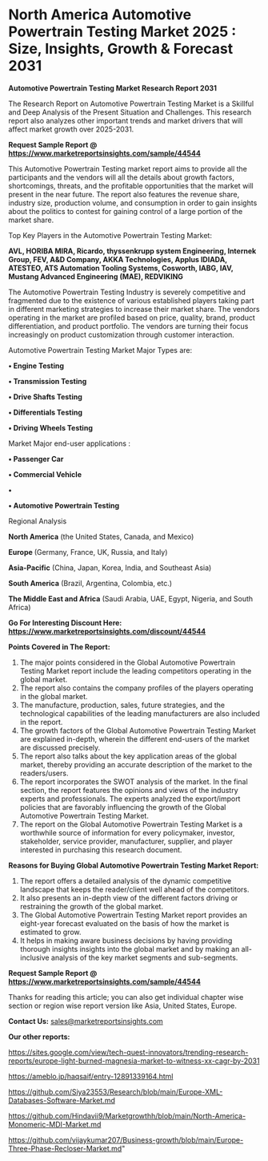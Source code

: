 # North America Automotive Powertrain Testing Market 2025 : Size, Insights, Growth & Forecast 2031

<strong>Automotive Powertrain Testing Market Research Report 2031</strong>

The Research Report on Automotive Powertrain Testing Market is a Skillful and Deep Analysis of the Present Situation and Challenges. This research report also analyzes other important trends and market drivers that will affect market growth over 2025-2031.

<strong>Request Sample Report @ <a href=https://www.marketreportsinsights.com/sample/44544>https://www.marketreportsinsights.com/sample/44544</a></strong>

This Automotive Powertrain Testing market report aims to provide all the participants and the vendors will all the details about growth factors, shortcomings, threats, and the profitable opportunities that the market will present in the near future. The report also features the revenue share, industry size, production volume, and consumption in order to gain insights about the politics to contest for gaining control of a large portion of the market share.

Top Key Players in the Automotive Powertrain Testing Market:

<strong>AVL, HORIBA MIRA, Ricardo, thyssenkrupp system Engineering, Internek Group, FEV, A&D Company, AKKA Technologies, Applus IDIADA, ATESTEO, ATS Automation Tooling Systems, Cosworth, IABG, IAV, Mustang Advanced Engineering (MAE), REDVIKING</strong>

The Automotive Powertrain Testing Industry is severely competitive and fragmented due to the existence of various established players taking part in different marketing strategies to increase their market share. The vendors operating in the market are profiled based on price, quality, brand, product differentiation, and product portfolio. The vendors are turning their focus increasingly on product customization through customer interaction.

Automotive Powertrain Testing Market Major Types are:

<strong>•  Engine Testing

•  Transmission Testing

•  Drive Shafts Testing

•  Differentials Testing

•  Driving Wheels Testing</strong>

Market Major end-user applications :

<strong>•  Passenger Car

•  Commercial Vehicle

•  

•  Automotive Powertrain Testing</strong>

Regional Analysis

</u><strong><b>North America</b></strong> (the United States, Canada, and Mexico)

<strong><b>Europe </b></strong>(Germany, France, UK, Russia, and Italy)

<strong><b>Asia-Pacific</b></strong> (China, Japan, Korea, India, and Southeast Asia)

<strong><b>South America</b></strong> (Brazil, Argentina, Colombia, etc.)

<strong><b>The Middle East and Africa</b></strong> (Saudi Arabia, UAE, Egypt, Nigeria, and South Africa)

<strong>Go For Interesting Discount Here: <a href=https://www.marketreportsinsights.com/discount/44544>https://www.marketreportsinsights.com/discount/44544</a></strong>

<strong>Points Covered in The Report:</strong>
<ol>
  <li>The major points considered in the Global Automotive Powertrain Testing Market report include the leading competitors operating in the global market.</li>
  <li>The report also contains the company profiles of the players operating in the global market.</li>
  <li>The manufacture, production, sales, future strategies, and the technological capabilities of the leading manufacturers are also included in the report.</li>
  <li>The growth factors of the Global Automotive Powertrain Testing Market are explained in-depth, wherein the different end-users of the market are discussed precisely.</li>
  <li>The report also talks about the key application areas of the global market, thereby providing an accurate description of the market to the readers/users.</li>
  <li>The report incorporates the SWOT analysis of the market. In the final section, the report features the opinions and views of the industry experts and professionals. The experts analyzed the export/import policies that are favorably influencing the growth of the Global Automotive Powertrain Testing Market.</li>
  <li>The report on the Global Automotive Powertrain Testing Market is a worthwhile source of information for every policymaker, investor, stakeholder, service provider, manufacturer, supplier, and player interested in purchasing this research document.</li>
</ol>
<strong>Reasons for Buying Global Automotive Powertrain Testing Market Report:</strong>

<ol>
  <li>The report offers a detailed analysis of the dynamic competitive landscape that keeps the reader/client well ahead of the competitors.</li>
  <li>It also presents an in-depth view of the different factors driving or restraining the growth of the global market.</li>
  <li>The Global Automotive Powertrain Testing Market report provides an eight-year forecast evaluated on the basis of how the market is estimated to grow.</li>
  <li>It helps in making aware business decisions by having providing thorough insights insights into the global market and by making an all-inclusive analysis of the key market segments and sub-segments.</li>
</ol>
<strong>Request Sample Report @ <a href=https://www.marketreportsinsights.com/sample/44544>https://www.marketreportsinsights.com/sample/44544</a></strong>


Thanks for reading this article; you can also get individual chapter wise section or region wise report version like Asia, United States, Europe.

<strong>Contact Us:</strong>
sales@marketreportsinsights.com

<strong>Our other reports:</strong>

<a href=https://sites.google.com/view/tech-quest-innovators/trending-research-reports/europe-light-burned-magnesia-market-to-witness-xx-cagr-by-2031>https://sites.google.com/view/tech-quest-innovators/trending-research-reports/europe-light-burned-magnesia-market-to-witness-xx-cagr-by-2031</a>

<a href=https://ameblo.jp/haqsaif/entry-12891339164.html>https://ameblo.jp/haqsaif/entry-12891339164.html</a>

<a href=https://github.com/Siya23553/Research/blob/main/Europe-XML-Databases-Software-Market.md>https://github.com/Siya23553/Research/blob/main/Europe-XML-Databases-Software-Market.md</a>

<a href=https://github.com/Hindavii9/Marketgrowthh/blob/main/North-America-Monomeric-MDI-Market.md>https://github.com/Hindavii9/Marketgrowthh/blob/main/North-America-Monomeric-MDI-Market.md</a>

<a href=https://github.com/vijaykumar207/Business-growth/blob/main/Europe-Three-Phase-Recloser-Market.md>https://github.com/vijaykumar207/Business-growth/blob/main/Europe-Three-Phase-Recloser-Market.md</a>"
